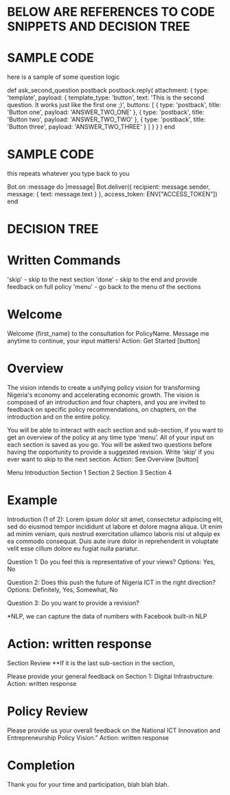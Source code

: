 # BELOW ARE REFERENCES TO CODE SNIPPETS AND DECISION TREE

# SAMPLE CODE

here is a sample of some question logic

def ask_second_question postback
  postback.reply(
    attachment: {
      type: 'template',
      payload: {
        template_type: 'button',
        text: 'This is the second question. It works just like the first one ;)',
        buttons: [
          { type: 'postback', title: 'Button one', payload: 'ANSWER_TWO_ONE' },
          { type: 'postback', title: 'Button two', payload: 'ANSWER_TWO_TWO' },
          { type: 'postback', title: 'Button three', payload: 'ANSWER_TWO_THREE' }
        ]
      }
    }
  )
end

# SAMPLE CODE

this repeats whatever you type back to you

Bot.on :message do |message|
  Bot.deliver({
    recipient: message.sender,
    message: {
      text: message.text
    }
  }, access_token: ENV["ACCESS_TOKEN"])
end


# DECISION TREE

# Written Commands
'skip' - skip to the next section
'done' - skip to the end and provide feedback on full policy
'menu' - go back to the menu of the sections

# Welcome

Welcome {first_name} to the consultation for PolicyName. Message me anytime to continue, your input matters!
Action: Get Started [button]


# Overview
The vision intends to create a unifying policy vision for transforming Nigeria's economy and accelerating economic growth. The vision is composed of an introduction and four chapters, and you are invited to feedback on specific policy recommendations, on chapters, on the introduction and on the entire policy.

You will be able to interact with each section and sub-section, if you want to get an overview of the policy at any time type ‘menu’. All of your input on each section is saved as you go. You will be asked two questions before having the opportunity to provide a suggested revision. Write ‘skip’ if you ever want to skip to the next section.
Action: See Overview [button]

Menu
Introduction
Section 1
Section 2
Section 3
Section 4


# Example

Introduction (1 of 2): Lorem ipsum dolor sit amet, consectetur adipiscing elit, sed do eiusmod tempor incididunt ut labore et dolore magna aliqua. Ut enim ad minim veniam, quis nostrud exercitation ullamco laboris nisi ut aliquip ex ea commodo consequat. Duis aute irure dolor in reprehenderit in voluptate velit esse cillum dolore eu fugiat nulla pariatur.

Question 1: Do you feel this is representative of your views?
Options: Yes, No

Question 2: Does this push the future of Nigeria ICT in the right direction?
Options: Definitely, Yes, Somewhat, No

Question 3: Do you want to provide a revision?

*NLP, we can capture the data of numbers with Facebook built-in NLP


# Action: written response

Section Review
**If it is the last sub-section in the section,

Please provide your general feedback on Section 1: Digital Infrastructure.
Action: written response


# Policy Review
Please provide us your overall feedback on the National ICT Innovation and Entrepreneurship Policy Vision.”
Action: written response


# Completion
Thank you for your time and participation, blah blah blah.
